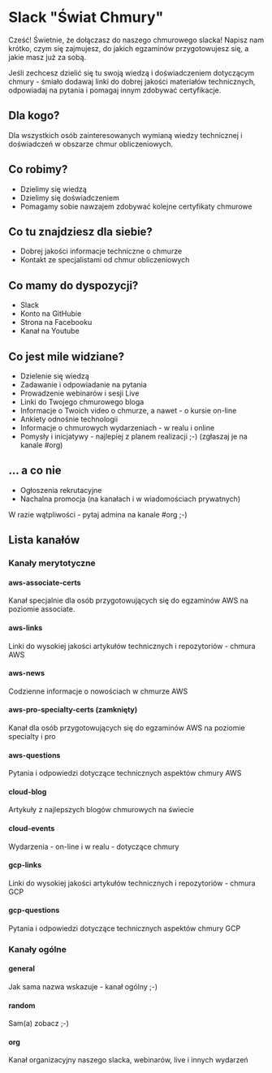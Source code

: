 # Slack "Świat Chmury"

Cześć!
Świetnie, że dołączasz do naszego chmurowego slacka!
Napisz nam krótko, czym się zajmujesz, do jakich egzaminów przygotowujesz się, a jakie masz już za sobą.

Jeśli zechcesz dzielić się tu swoją wiedzą i doświadczeniem dotyczącym chmury - śmiało dodawaj linki do dobrej jakości materiałów technicznych, odpowiadaj na pytania i pomagaj innym zdobywać certyfikacje.

## Dla kogo?

Dla wszystkich osób zainteresowanych wymianą wiedzy technicznej i doświadczeń w obszarze chmur obliczeniowych.

## Co robimy?

- Dzielimy się wiedzą
- Dzielimy się doświadczeniem
- Pomagamy sobie nawzajem zdobywać kolejne certyfikaty chmurowe

## Co tu znajdziesz dla siebie?

- Dobrej jakości informacje techniczne o chmurze
- Kontakt ze specjalistami od chmur obliczeniowych

## Co mamy do dyspozycji?

- Slack
- Konto na GitHubie
- Strona na Facebooku
- Kanał na Youtube

## Co jest mile widziane?

- Dzielenie się wiedzą
- Zadawanie i odpowiadanie na pytania
- Prowadzenie webinarów i sesji Live
- Linki do Twojego chmurowego bloga
- Informacje o Twoich video o chmurze, a nawet - o kursie on-line
- Ankiety odnośnie technologii
- Informacje o chmurowych wydarzeniach - w realu i online
- Pomysły i inicjatywy - najlepiej z planem realizacji ;-) (zgłaszaj je na kanale #org)

## ... a co nie

- Ogłoszenia rekrutacyjne
- Nachalna promocja (na kanałach i w wiadomościach prywatnych)

W razie wątpliwości - pytaj admina na kanale #org ;-)

## Lista kanałów

### Kanały merytotyczne

#### aws-associate-certs

Kanał specjalnie dla osób przygotowujących się do egzaminów AWS na poziomie associate.

#### aws-links

Linki do wysokiej jakości artykułów technicznych i repozytoriów - chmura AWS

#### aws-news

Codzienne informacje o nowościach w chmurze AWS

#### aws-pro-specialty-certs (zamknięty)

Kanał dla osób przygotowujących się do egzaminów AWS na poziomie specialty i pro

#### aws-questions

Pytania i odpowiedzi dotyczące technicznych aspektów chmury AWS

#### cloud-blog

Artykuły z najlepszych blogów chmurowych na świecie

#### cloud-events

Wydarzenia - on-line i w realu - dotyczące chmury

#### gcp-links

Linki do wysokiej jakości artykułów technicznych i repozytoriów - chmura GCP

#### gcp-questions

Pytania i odpowiedzi dotyczące technicznych aspektów chmury GCP

### Kanały ogólne

#### general

Jak sama nazwa wskazuje - kanał ogólny ;-)

#### random

Sam(a) zobacz ;-)

#### org

Kanał organizacyjny naszego slacka, webinarów, live i innych wydarzeń
